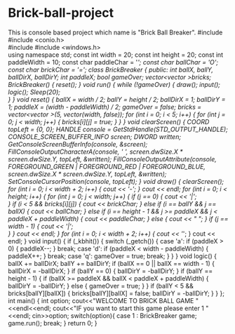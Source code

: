 # Brick-ball-project
This is console based project which name is "Brick Ball Breaker".
#include <iostream>
#include <conio.h>  
#include <vector>
#include <windows.h>  
using namespace std;
const int width = 20;
const int height = 20;
const int paddleWidth = 10;
const char paddleChar = '_';
const char ballChar = 'O';
const char brickChar = '=';
class BrickBreaker {
public:
	    int ballX, ballY, ballDirX, ballDirY;
    int paddleX;
    bool gameOver;
    vector<vector<bool> >bricks;
    BrickBreaker() {
        reset();
    }
    void run() {
        while (!gameOver) {
            draw();
            input();
            logic();
            Sleep(20);  
        }
    }
    void reset() {
        ballX = width / 2;
        ballY = height / 2;
        ballDirX = 1;
        ballDirY = 1;
        paddleX = (width - paddleWidth) / 2;
        gameOver = false;
        bricks = vector<vector<bool> >(5, vector<bool>(width, false));
        for (int i = 0; i < 5; i++) {
            for (int j = 0; j < width; j++) {
                bricks[i][j] = true;		}			}
            }
    void clearScreen() {
        COORD topLeft = {0, 0};
        HANDLE console = GetStdHandle(STD_OUTPUT_HANDLE);
        CONSOLE_SCREEN_BUFFER_INFO screen;
        DWORD written;
        GetConsoleScreenBufferInfo(console, &screen);
        FillConsoleOutputCharacterA(console, ' ', screen.dwSize.X * screen.dwSize.Y, topLeft, &written);
        FillConsoleOutputAttribute(console, FOREGROUND_GREEN | FOREGROUND_RED | FOREGROUND_BLUE,
                                   screen.dwSize.X * screen.dwSize.Y, topLeft, &written);
        SetConsoleCursorPosition(console, topLeft);
    }
    void draw() {
        clearScreen();
   for (int i = 0; i < width + 2; i++) {
            cout << '-';
        }
        cout << endl;
        for (int i = 0; i < height; i++) {
            for (int j = 0; j < width; j++) {
                if (j == 0) {
                    cout << '|';  
                }
                if (i < 5 && bricks[i][j]) {
                    cout << brickChar;
                } else if (i == ballY && j == ballX) {
                    cout << ballChar;
                } else if (i == height - 1 && j >= paddleX && j < paddleX + paddleWidth) {
                    cout << paddleChar;
                } else {
                    cout << " ";
                }
                if (j == width - 1) {
                    cout << '|';  
                }			}
            cout << endl;
        }
        for (int i = 0; i < width + 2; i++) {
            cout << '_';
        }	cout << endl;
    }
    void input() {
        if (_kbhit()) {
            switch (_getch()) {
                case 'a':
                    if (paddleX > 0) {
                        paddleX--;
                    }	break;
                case 'd':
                    if (paddleX < width - paddleWidth) {
                        paddleX++;
                    }	break;
                case 'q':
                    gameOver = true;
                    break;
            }				}			}
    void logic() {
        ballX += ballDirX;
        ballY += ballDirY;
        if (ballX == 0 || ballX == width - 1) {
            ballDirX = -ballDirX;
        }
        if (ballY == 0) {
            ballDirY = -ballDirY;
        }
        if (ballY == height - 1) {
            if (ballX >= paddleX && ballX < paddleX + paddleWidth) {
                ballDirY = -ballDirY;
            } else {
                gameOver = true;
            }		}
        if (ballY < 5 && bricks[ballY][ballX]) {
            bricks[ballY][ballX] = false;
            ballDirY = -ballDirY;
        }		}			};
int main() {
	int option;
	cout<<"WELCOME TO BRICK BALL GAME "<<endl<<endl;
	cout<<"IF you want to start this game please enter 1 "<<endl;
	cin>>option;
	switch(option){
		case 1 :
	BrickBreaker game;
    game.run();
    break;
    }
    return 0;
}

